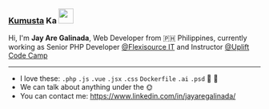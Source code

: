 ### [Kumusta](https://www.google.com/search?q=kumusta+meaning) Ka <img src="https://c.tenor.com/Wx9IEmZZXSoAAAAi/hi.gif" width="30" />

Hi, I'm **Jay Are Galinada**, Web Developer from 🇵🇭 Philippines, currently working as Senior PHP Developer [@Flexisource IT](https://flexisourceit.com.au) and Instructor [@Uplift Code Camp](https://www.upliftcodecamp.com)

---

- I love these: `.php` `.js` `.vue` `.jsx` `.css` `Dockerfile` `.ai` `.psd` 🍫 🐶
- We can talk about anything under the 🌞
- You can contact me: https://www.linkedin.com/in/jayaregalinada/

